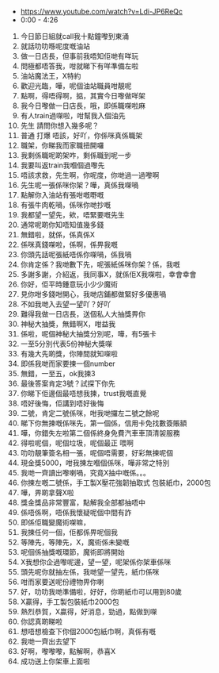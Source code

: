 - https://www.youtube.com/watch?v=Ldi-JP6ReQc
- 0:00 - 4:26

1. 今日節日組就call我十點鐘嚟到東涌
1. 就話叻叻喺呢度嘅油站
1. 做一日店長，但事前我唔知佢哋有咩玩
1. 問極都唔答我，咁就睇下有咩準備左啦
1. 油站魔法王，X特約
1. 歡迎光臨，嘩，呢個油站職員咁靚呢
1. 點啊，得唔得啊，掂，其實今日嚟做咩架
1. 我今日嚟做一日店長，哦，即係職㗎啦麻
1. 有人train過㗎啦，咁幫我入個油先
1. 先生 請問你想入幾多呢？
1. 普通 打爆 唔該，好吖，你係咪真係職架
1. 職架，你睇我而家職扭開囉
1. 我剩係職呢啲架咋，剩係職到呢一步
1. 我要叫返train我嗰個過嚟先
1. 唔該求救，先生啊，你呢度，你哋過一過嚟啊
1. 先生呢一張係咪你架？嘩，真係我㗎喎
1. 點解你入油站有張咁嘅嘢嘅
1. 有張牛肉乾喎，係咪你哋抄嘅
1. 我都望一望先，欸，唔緊要嘅先生
1. 通常呢啲你知唔知值幾多錢
1. 無錯啦，就係，係真係X
1. 係咪真錢㗎啦，係啊，係畀我嘅
1. 你頭先話呢張紙唔係你㗎喎，係我喎
1. 你肯定係？我哋數下先，呢張紙係咪你架？係，我嘅
1. 多謝多謝，介紹返，我同事X，就係佢X我㗎啦，幸會幸會
1. 你好，佢平時鍾意玩小少少魔術
1. 見你咁多錢咁開心，我哋店鋪都做緊好多優惠喎
1. 不如我哋入去望一望吖？好吖
1. 難得我做一日店長，送個私人大抽獎畀你
1. 神秘大抽獎，無錯啊X，咁益我
1. 係啦，呢個神秘大抽獎分別呢，嘩，有5張卡
1. 一至5分別代表5份神秘大獎㗎
1. 有幾大先啲獎，你陣間就知㗎啦
1. 即係我哋而家要揀一個number
1. 無錯，一至五，ok我揀3
1. 最後答案肯定3號？試探下你先
1. 你睇下佢邊個最唔想我揀，trust我嘅直覺
1. 唔好後悔，佢講到唔好後悔
1. 二號，肯定二號係咪，咁我哋攞左二號之餘呢
1. 睇下你無揀嘅係咪先，第一個係，信用卡免找數簽賬額
1. 嘩，你錯失左啦第二個係終身免費汽車車頂清袈服務
1. 得啦呢個，呢個垃圾，呢個最正 喂啊
1. 叻叻靚筆簽名相一張，呢個唔需要，好彩無揀呢個
1. 現金獎5000，咁我揀左嗰個係咪，嘩非常之特別
1. 我哋一齊讀出嚟喇喎，究竟X抽中嘅係。。。
1. 你揀左嘅二號係，手工製X壓花強韌抽取式 包裝紙巾，2000包
1. 嘩，畀啲拿聲X啦
1. 獎金獎品非常豐富，點解我全部都抽唔中
1. 係唔係啊，唔係我懷疑呢個中間有詐
1. 即係佢職變魔術㗎嘛，
1. 我揀任何一個，佢都係畀呢個我
1. 等陣先，等陣先，X，魔術係未變嘅
1. 呢個係抽獎嘅環節，魔術即將開始
1. X我想你企過嚟呢邊，望一望，呢架係你架車係咪
1. 頭先呢你就抽左係，我哋望一望先，紙巾係咪
1. 咁而家要送呢份禮物畀你喇
1. 好，叻叻我哋準備啦，好好，你啲紙巾可以用到80歲
1. X贏得，手工製包裝紙巾2000包
1. 熱烈恭賀，X贏得，好消息，勁過，點做到㗎
1. 你認真啲睇啦
1. 想唔想檢查下你個2000包紙巾啊，真係有嘅
1. 我哋一齊出去望下
1. 好啊，嚟嚟嚟，點解啊，恭喜X
1. 成功送上你架車上面啦
